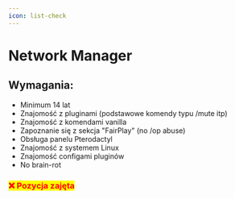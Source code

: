 ```yaml
---
icon: list-check
---
```


# Network Manager

## Wymagania:

* Minimum 14 lat
* Znajomość z pluginami (podstawowe komendy typu /mute itp)
* Znajomość z komendami vanilla
* Zapoznanie się z sekcja "FairPlay" (no /op abuse)
* Obsługa panelu Pterodactyl
* Znajomość z systemem Linux
* Znajomość configami pluginów
* No brain-rot

### <mark style="color:red;">❌ Pozycja zajęta</mark>

